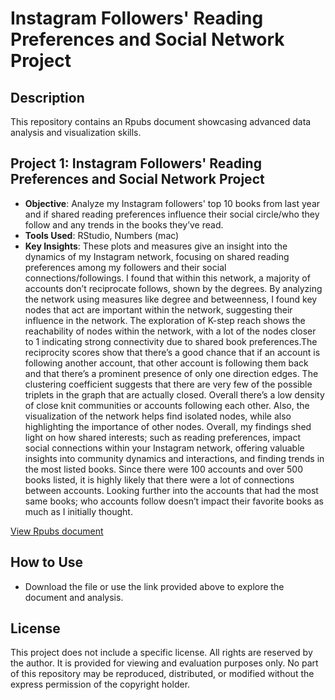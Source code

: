 # Instagram Followers' Reading Preferences and Social Network Project

## Description
This repository contains an Rpubs document showcasing advanced data analysis and visualization skills.

## Project 1: Instagram Followers' Reading Preferences and Social Network Project
- **Objective**: Analyze my Instagram followers' top 10 books from last year and if shared reading preferences influence their social circle/who they follow and any trends in the books they’ve read.
- **Tools Used**: RStudio, Numbers (mac)
- **Key Insights**: These plots and measures give an insight into the dynamics of my Instagram network, focusing on shared reading preferences among my followers and their social connections/followings. I found that within this network, a majority of accounts don’t reciprocate follows, shown by the degrees. By analyzing the network using measures like degree and betweenness, I found key nodes that act are important within the network, suggesting their influence in the network. The exploration of K-step reach shows the reachability of nodes within the network, with a lot of the nodes closer to 1 indicating strong connectivity due to shared book preferences.The reciprocity scores show that there’s a good chance that if an account is following another account, that other account is following them back and that there’s a prominent presence of only one direction edges. The clustering coefficient suggests that there are very few of the possible triplets in the graph that are actually closed. Overall there’s a low density of close knit communities or accounts following each other. Also, the visualization of the network helps find isolated nodes, while also highlighting the importance of other nodes. Overall, my findings shed light on how shared interests; such as reading preferences, impact social connections within your Instagram network, offering valuable insights into community dynamics and interactions, and finding trends in the most listed books. Since there were 100 accounts and over 500 books listed, it is highly likely that there were a lot of connections between accounts. Looking further into the accounts that had the most same books; who accounts follow doesn’t impact their favorite books as much as I initially thought.

[View Rpubs document](http://rpubs.com/audrielle_staples/1196140)

## How to Use
- Download the file or use the link provided above to explore the document and analysis. 

## License
This project does not include a specific license. All rights are reserved by the author. It is provided for viewing and evaluation purposes only. No part of this repository may be reproduced, distributed, or modified without the express permission of the copyright holder.


